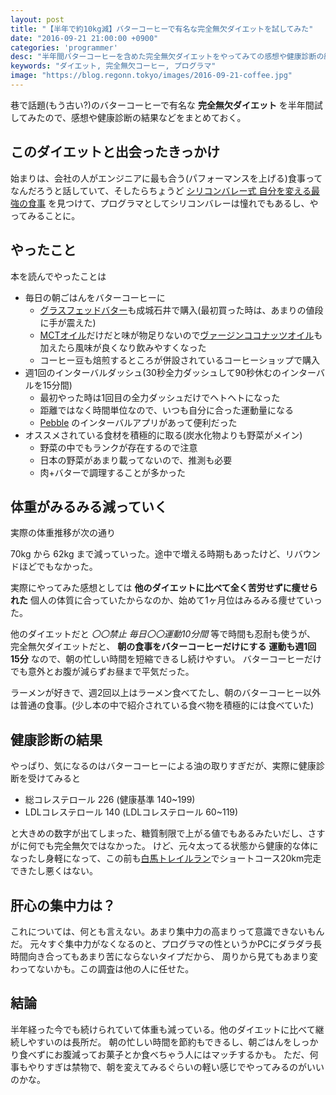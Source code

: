 ```yaml
---
layout: post
title: "【半年で約10kg減】バターコーヒーで有名な完全無欠ダイエットを試してみた"
date: "2016-09-21 21:00:00 +0900"
categories: 'programmer'
desc: "半年間バターコーヒーを含めた完全無欠ダイエットをやってみての感想や健康診断の結果等"
keywords: "ダイエット, 完全無欠コーヒー, プログラマ"
image: "https://blog.regonn.tokyo/images/2016-09-21-coffee.jpg"
---
```

<amp-img src="https://blog.regonn.tokyo/images/2016-09-21-coffee.jpg" alt="バターコーヒー" width="670px" height="480px" layout="responsive" ></amp-img>

巷で話題(もう古い?)のバターコーヒーで有名な **完全無欠ダイエット** を半年間試してみたので、感想や健康診断の結果などをまとめておく。

## このダイエットと出会ったきっかけ
始まりは、会社の人がエンジニアに最も合う(パフォーマンスを上げる)食事ってなんだろうと話していて、そしたらちょうど
[シリコンバレー式 自分を変える最強の食事](http://amzn.to/2cokGAT)
を見つけて、プログラマとしてシリコンバレーは憧れでもあるし、やってみることに。

## やったこと
本を読んでやったことは

- 毎日の朝ごはんをバターコーヒーに
  - [グラスフェッドバター](http://amzn.to/2coqZEu)も成城石井で購入(最初買った時は、あまりの値段に手が震えた)
  - [MCTオイル](http://amzn.to/2cotDdi)だけだと味が物足りないので[ヴァージンココナッツオイル](http://amzn.to/2clU4vu)も加えたら風味が良くなり飲みやすくなった
  - コーヒー豆も焙煎するところが併設されているコーヒーショップで購入
- 週1回のインターバルダッシュ(30秒全力ダッシュして90秒休むのインターバルを15分間)
  - 最初やった時は1回目の全力ダッシュだけでヘトヘトになった
  - 距離ではなく時間単位なので、いつも自分に合った運動量になる
  - [Pebble](https://www.pebble.com) のインターバルアプリがあって便利だった
- オススメされている食材を積極的に取る(炭水化物よりも野菜がメイン)
  - 野菜の中でもランクが存在するので注意
  - 日本の野菜があまり載ってないので、推測も必要
  - 肉+バターで調理することが多かった

## 体重がみるみる減っていく
実際の体重推移が次の通り

<amp-img src="https://blog.regonn.tokyo/images/2016-09-21-weight.png" alt="体重推移" width="670px" height="480px" layout="responsive" ></amp-img>

70kg から 62kg まで減っていった。途中で増える時期もあったけど、リバウンドほどでもなかった。

実際にやってみた感想としては
**他のダイエットに比べて全く苦労せずに痩せられた**
個人の体質に合っていたからなのか、始めて1ヶ月位はみるみる痩せていった。

他のダイエットだと *〇〇禁止* *毎日〇〇運動10分間* 等で時間も忍耐も使うが、
完全無欠ダイエットだと、 **朝の食事をバターコーヒーだけにする** **運動も週1回15分** なので、朝の忙しい時間を短縮できるし続けやすい。
バターコーヒーだけでも意外とお腹が減らずお昼まで平気だった。

ラーメンが好きで、週2回以上はラーメン食べてたし、朝のバターコーヒー以外は普通の食事。(少し本の中で紹介されている食べ物を積極的には食べていた)



## 健康診断の結果
やっぱり、気になるのはバターコーヒーによる油の取りすぎだが、実際に健康診断を受けてみると

- 総コレステロール 226 (健康基準 140~199)
- LDLコレステロール 140 (LDLコレステロール 60~119)

と大きめの数字が出てしまった、糖質制限で上がる値でもあるみたいだし、さすがに何でも完全無欠ではなかった。
けど、元々太ってる状態から健康的な体になったし身軽になって、この前も[白馬トレイルラン](http://www.hakubatrail.com/top.html)でショートコース20km完走できたし悪くはない。

## 肝心の集中力は？
これについては、何とも言えない。あまり集中力の高まりって意識できないもんだ。
元々すぐ集中力がなくなるのと、プログラマの性というかPCにダラダラ長時間向き合ってもあまり苦にならないタイプだから、
周りから見てもあまり変わってないかも。この調査は他の人に任せた。

## 結論
半年経った今でも続けられていて体重も減っている。他のダイエットに比べて継続しやすいのは長所だ。
朝の忙しい時間を節約もできるし、朝ごはんをしっかり食べずにお腹減ってお菓子とか食べちゃう人にはマッチするかも。
ただ、何事もやりすぎは禁物で、朝を変えてみるぐらいの軽い感じでやってみるのがいいのかな。